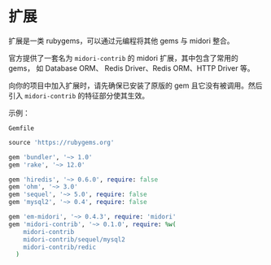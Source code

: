 # 扩展

扩展是一类 rubygems，可以通过元编程将其他 gems 与 midori 整合。

官方提供了一套名为 `midori-contrib` 的 midori 扩展，其中包含了常用的 gems， 如  Database ORM、 Redis Driver、Redis ORM、HTTP Driver 等。

向你的项目中加入扩展时，请先确保已安装了原版的 gem 且它没有被调用。然后引入 `midori-contrib` 的特征部分使其生效。

示例：

`Gemfile`

```ruby
source 'https://rubygems.org'

gem 'bundler', '~> 1.0'
gem 'rake', '~> 12.0'

gem 'hiredis', '~> 0.6.0', require: false
gem 'ohm', '~> 3.0'
gem 'sequel', '~> 5.0', require: false
gem 'mysql2', '~> 0.4', require: false

gem 'em-midori', '~> 0.4.3', require: 'midori'
gem 'midori-contrib', '~> 0.1.0', require: %w(
    midori-contrib
    midori-contrib/sequel/mysql2
    midori-contrib/redic
  )
```

